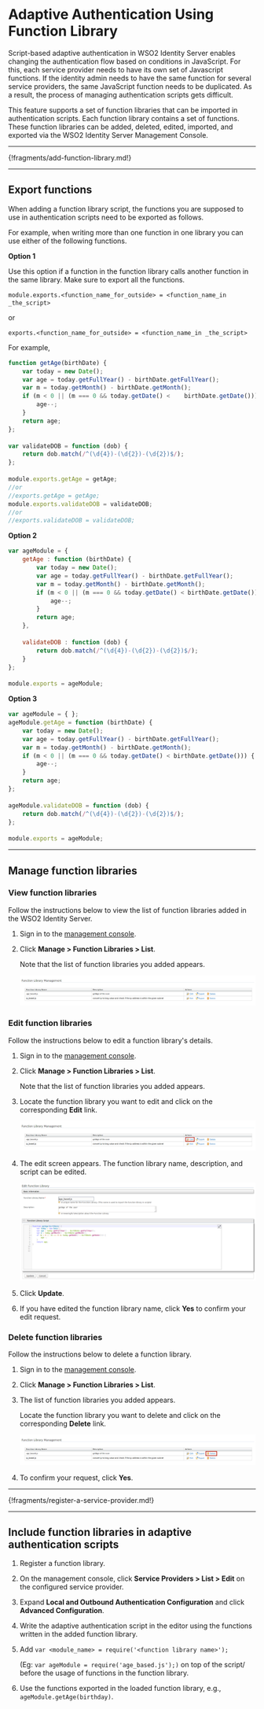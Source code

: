 # Adaptive Authentication Using Function Library

Script-based adaptive authentication in WSO2 Identity Server enables changing the 
authentication flow based on conditions in JavaScript. For this, each service provider 
needs to have its own set of Javascript functions. If the identity admin needs to have 
the same function for several service providers, the same JavaScript function needs to be 
duplicated. As a result, the process of managing authentication scripts gets difficult.

This feature supports a set of function libraries that can be imported in authentication 
scripts. Each function library contains a set of functions. These function libraries can be 
added, deleted, edited, imported, and exported via the WSO2 Identity Server Management Console.

----

{!fragments/add-function-library.md!}

----

## Export functions

When adding a function library script, the functions you are supposed to use in authentication 
scripts need to be exported as follows.

For example, when writing more than one function in one library you can use either of the following functions.

**Option 1**

Use this option if a function in the function library calls another function in the same library. 
Make sure to export all the functions.

```
module.exports.<function_name_for_outside> = <function_name_in _the_script>
```

or

```
exports.<function_name_for_outside> = <function_name_in _the_script>
```

For example,

```javascript
function getAge(birthDate) {
    var today = new Date();
    var age = today.getFullYear() - birthDate.getFullYear();
    var m = today.getMonth() - birthDate.getMonth();
    if (m < 0 || (m === 0 && today.getDate() <    birthDate.getDate())) {
        age--;
    }
    return age;
};

var validateDOB = function (dob) {
    return dob.match(/^(\d{4})-(\d{2})-(\d{2})$/);
};
    
module.exports.getAge = getAge;
//or 
//exports.getAge = getAge;
module.exports.validateDOB = validateDOB;
//or
//exports.validateDOB = validateDOB;
```

**Option 2**

```javascript
var ageModule = {
    getAge : function (birthDate) {
        var today = new Date();
        var age = today.getFullYear() - birthDate.getFullYear();
        var m = today.getMonth() - birthDate.getMonth();
        if (m < 0 || (m === 0 && today.getDate() < birthDate.getDate())) {
            age--;
        }
        return age;
    },
    
    validateDOB : function (dob) {
        return dob.match(/^(\d{4})-(\d{2})-(\d{2})$/);
    }
};
    
module.exports = ageModule;
```


**Option 3**

```javascript
var ageModule = { };
ageModule.getAge = function (birthDate) {
    var today = new Date();
    var age = today.getFullYear() - birthDate.getFullYear();
    var m = today.getMonth() - birthDate.getMonth();
    if (m < 0 || (m === 0 && today.getDate() < birthDate.getDate())) {
        age--;
    }
    return age;
};

ageModule.validateDOB = function (dob) {
    return dob.match(/^(\d{4})-(\d{2})-(\d{2})$/);
};
    
module.exports = ageModule;
```

----

## Manage function libraries

### View function libraries
Follow the instructions below to view the list of function libraries added in the WSO2 Identity Server.

1. Sign in to the [management console](insertlink).

2. Click **Manage > Function Libraries > List**. 

    Note that the list of function libraries you added appears.

    ![list function libraries](../assets/img/guides/list-function-libraries.png)


### Edit function libraries

Follow the instructions below to edit a function library's details.

1.  Sign in to the [management console](insertlink).

2.  Click **Manage > Function Libraries > List**.

    Note that the list of function libraries you added appears.

3.  Locate the function library you want to edit and click on the corresponding **Edit** link.

    ![edit function libraries](../assets/img/guides/edit-function-libraries.png)

4. The edit screen appears. The function library name, description, and script can be edited.

    ![edit function library](../assets/img/guides/edit-function-library.png)

5. Click **Update**.

6. If you have edited the function library name, click **Yes** to confirm your edit request.


### Delete function libraries

Follow the instructions below to delete a function library.

1. Sign in to the [management console](insertlink).

2. Click **Manage > Function Libraries > List**.

3. The list of function libraries you added appears.

    Locate the function library you want to delete and click on the corresponding **Delete** link.

    ![delete-function-libraries](../assets/img/guides/delete-function-libraries.png)

4. To confirm your request, click **Yes**.

-----

{!fragments/register-a-service-provider.md!}

-----

## Include function libraries in adaptive authentication scripts

1. Register a function library.

2. On the management console, click **Service Providers > List > Edit** on the configured service provider.

3. Expand **Local and Outbound Authentication Configuration** and click **Advanced Configuration**.

4. Write the adaptive authentication script in the editor using the functions written in the added function library.

5. Add `var <module_name> = require('<function library name>');`

    (Eg: `var ageModule = require('age_based.js');)` on top of the script/ before the usage of functions in the function library.

6. Use the functions exported in the loaded function library, e.g., `ageModule.getAge(birthday)`.

